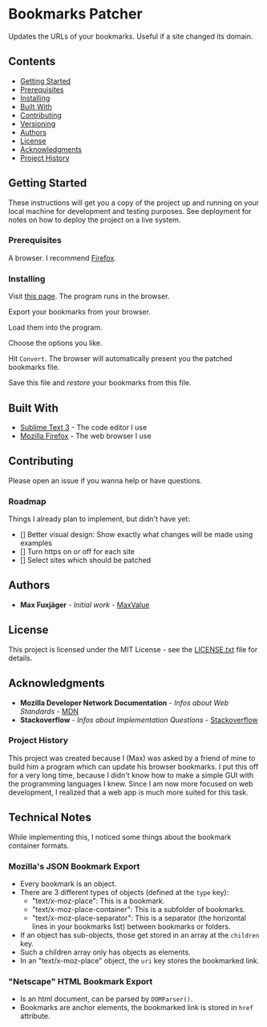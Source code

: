 # Bookmarks Patcher

Updates the URLs of your bookmarks. Useful if a site changed its domain.

## Contents
* [Getting Started](#getting-started)
*    [Prerequisites](#prerequisites)
*    [Installing](#installing)
* [Built With](#built-with)
* [Contributing](#contributing)
* [Versioning](#versioning)
* [Authors](#authors)
* [License](#license)
* [Acknowledgments](#acknowledgments)
*    [Project History](#project-history)

## Getting Started

These instructions will get you a copy of the project up and running on your local machine for development and testing purposes. See deployment for notes on how to deploy the project on a live system.

### Prerequisites

A browser. I recommend [Firefox](https://www.mozilla.org/en-US/firefox/new/).

### Installing

Visit [this page](https://maxvalue.github.io/Bookmarks-Patcher). The program runs in the browser.

Export your bookmarks from your browser.

Load them into the program.

Choose the options you like.

Hit `Convert`. The browser will automatically present you the patched bookmarks file.

Save this file and _restore_ your bookmarks from this file.

## Built With

* [Sublime Text 3](https://www.sublimetext.com/) - The code editor I use
* [Mozilla Firefox](https://www.mozilla.org/en-US/firefox/new/) - The web browser I use

## Contributing

Please open an issue if you wanna help or have questions.

### Roadmap
Things I already plan to implement, but didn't have yet:
- [] Better visual design: Show exactly what changes will be made using examples
- [] Turn https on or off for each site
- [] Select sites which should be patched

## Authors

* **Max Fuxjäger** - *Initial work* - [MaxValue](https://github.com/MaxValue)

## License

This project is licensed under the MIT License - see the [LICENSE.txt](LICENSE.txt) file for details.

## Acknowledgments

* **Mozilla Developer Network Documentation** - *Infos about Web Standards* - [MDN](https://developer.mozilla.org/en-US/)
* **Stackoverflow** - *Infos about Implementation Questions* - [Stackoverflow](https://stackoverflow.com/)

### Project History
This project was created because I (Max) was asked by a friend of mine to build him a program
which can update his browser bookmarks. I put this off for a very long time,
because I didn't know how to make a simple GUI with the programming languages I knew.
Since I am now more focused on web development, I realized that a web app is much more suited for this task.

## Technical Notes
While implementing this, I noticed some things about the bookmark container formats.

### Mozilla's JSON Bookmark Export
* Every bookmark is an object.
* There are 3 different types of objects (defined at the `type` key):
    * "text/x-moz-place": This is a bookmark.
    * "text/x-moz-place-container": This is a subfolder of bookmarks.
    * "text/x-moz-place-separator": This is a separator (the horizontal lines in your bookmarks list) between bookmarks or folders.
* If an object has sub-objects, those get stored in an array at the `children` key.
* Such a children array only has objects as elements.
* In an "text/x-moz-place" object, the `uri` key stores the bookmarked link.

### "Netscape" HTML Bookmark Export
* Is an html document, can be parsed by `DOMParser()`.
* Bookmarks are anchor elements, the bookmarked link is stored in `href` attribute.
